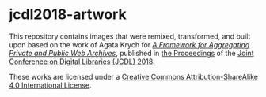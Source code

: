 # jcdl2018-artwork
This repository contains images that were remixed, transformed, and built upon based on the work of Agata Krych for [_A Framework for Aggregating Private and Public Web Archives_](https://dl.acm.org/doi/10.1145/3197026.3197045), published in [the Proceedings](https://dl.acm.org/doi/proceedings/10.1145/3197026) of the [Joint Conference on Digital Libraries (JCDL) 2018](https://2018.jcdl.org/).

These works are licensed under a [Creative Commons Attribution-ShareAlike 4.0 International License](http://creativecommons.org/licenses/by-sa/4.0/).
